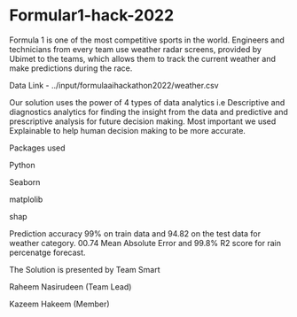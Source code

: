 # Formular1-hack-2022
Formula 1 is one of the most competitive sports in the world. Engineers and technicians from every team use weather radar screens, provided by Ubimet to the teams, which allows them to track the current weather and make predictions during the race.

Data Link - ../input/formulaaihackathon2022/weather.csv

Our solution uses the power of 4 types of data analytics i.e Descriptive and diagnostics analytics for finding the insight from the data and predictive and prescriptive analysis for future decision making. Most important we used Explainable to help human decision making to be more accurate.

Packages used

Python

Seaborn

matplolib

shap

Prediction accuracy 99% on train data and 94.82 on the test data for weather category.
00.74 Mean Absolute Error and 99.8% R2 score for rain percenatge forecast.

The Solution is presented by Team Smart

Raheem Nasirudeen (Team Lead)

Kazeem Hakeem (Member)

